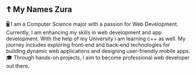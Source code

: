 ## ☦️ My Names Zura

🖥️ I am a Computer Science major with a passion for Web Development. Currently, I am enhancing my skills in web development and app development. With the help of my University i am learning c++ as well. My journey includes exploring front-end and back-end technologies for building dynamic web applications and designing user-friendly mobile apps.<br>
🎓 Through hands-on projects, I aim to become professional web developer out there. <br>
